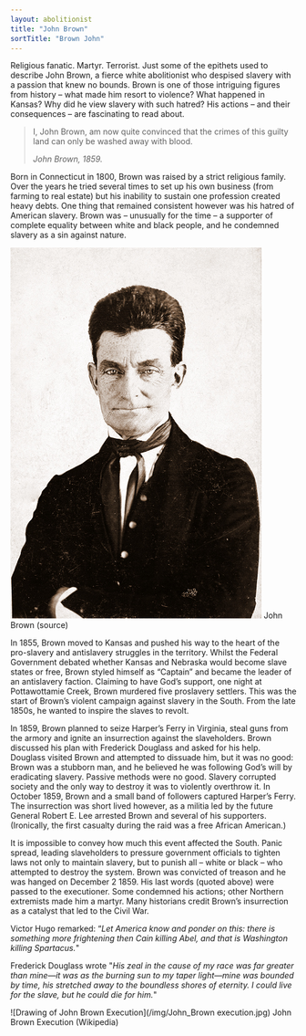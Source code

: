 ```yaml
---
layout: abolitionist
title: "John Brown"
sortTitle: "Brown John"
---
```


Religious fanatic. Martyr. Terrorist. Just some of the epithets used to describe John Brown, a fierce white abolitionist who despised slavery with a passion that knew no bounds. Brown is one of those intriguing figures from history – what made him resort to violence? What happened in Kansas? Why did he view slavery with such hatred? His actions – and their consequences – are fascinating to read about.

> I, John Brown, am now quite convinced that the crimes of this guilty land can only be washed away with blood.
> <footer><cite>John Brown, 1859.</cite></footer>

Born in Connecticut in 1800, Brown was raised by a strict religious family. Over the years he tried several times to set up his own business (from farming to real estate) but his inability to sustain one profession created heavy debts. One thing that remained consistent however was his hatred of American slavery. Brown was – unusually for the time – a supporter of complete equality between white and black people, and he condemned slavery as a sin against nature.

![Picture of John Brown](/img/JohnBrown.jpg)
<span class="caption text-muted">John Brown (source)</span>

In 1855, Brown moved to Kansas and pushed his way to the heart of the pro-slavery and antislavery struggles in the territory. Whilst the Federal Government debated whether Kansas and Nebraska would become slave states or free, Brown styled himself as “Captain” and became the leader of an antislavery faction. Claiming to have God’s support, one night at Pottawottamie Creek, Brown murdered five proslavery settlers. This was the start of Brown’s violent campaign against slavery in the South. From the late 1850s, he wanted to inspire the slaves to revolt. 

In 1859, Brown planned to seize Harper’s Ferry in Virginia, steal guns from the armory and ignite an insurrection against the slaveholders. Brown discussed his plan with Frederick Douglass and asked for his help. Douglass visited Brown and attempted to dissuade him, but it was no good: Brown was a stubborn man, and he believed he was following God’s will by eradicating slavery. Passive methods were no good. Slavery corrupted society and the only way to destroy it was to violently overthrow it. In October 1859, Brown and a small band of followers captured Harper’s Ferry. The insurrection was short lived however, as a militia led by the future General Robert E. Lee arrested Brown and several of his supporters. (Ironically, the first casualty during the raid was a free African American.)

It is impossible to convey how much this event affected the South. Panic spread, leading slaveholders to pressure government officials to tighten laws not only to maintain slavery, but to punish all – white or black – who attempted to destroy the system. Brown was convicted of treason and he was hanged on December 2 1859. His last words (quoted above) were passed to the executioner. Some condemned his actions; other Northern extremists made him a martyr. Many historians credit Brown’s insurrection as a catalyst that led to the Civil War.

Victor Hugo remarked: “_Let America know and ponder on this: there is something more frightening then Cain killing Abel, and that is Washington killing Spartacus._"

Frederick Douglass wrote "_His zeal in the cause of my race was far greater than mine—it was as the burning sun to my taper light—mine was bounded by time, his stretched away to the boundless shores of eternity. I could live for the slave, but he could die for him._"

![Drawing of John Brown Execution](/img/John_Brown execution.jpg)
<span class="caption text-muted">John Brown Execution (Wikipedia)</span>


